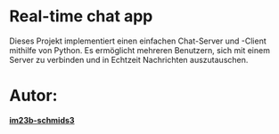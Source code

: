 # Real-time chat app

Dieses Projekt implementiert einen einfachen Chat-Server und -Client mithilfe von Python. Es ermöglicht mehreren
Benutzern, sich mit einem Server zu verbinden und in Echtzeit Nachrichten auszutauschen.

# Autor:

**[im23b-schmids3](https://github.com/im23b-schmids3)**